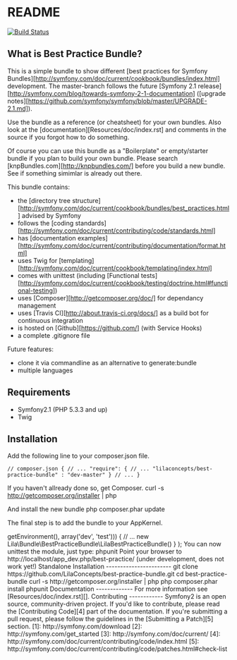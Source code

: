 README
======

[![Build Status](https://secure.travis-ci.org/LilaConcepts/best-practice-bundle.png?branch=master)](http://travis-ci.org/LilaConcepts/best-practice-bundle)

What is Best Practice Bundle?
-----------------------------

This is a simple bundle to show different [best practices for Symfony Bundles][http://symfony.com/doc/current/cookbook/bundles/index.html]
development. The master-branch follows the future [Symfony 2.1 release][http://symfony.com/blog/towards-symfony-2-1-documentation] ([upgrade notes][https://github.com/symfony/symfony/blob/master/UPGRADE-2.1.md]).

Use the bundle as a reference (or cheatsheet) for your own bundles. Also look
at the [documentation][Resources/doc/index.rst] and comments in the source if you forgot how to do something.

Of course you can use this bundle as a "Boilerplate" or empty/starter bundle if
you plan to build your own bundle. Please search [knpBundles.com][http://knpbundles.com/] before you build a new bundle. See if something simimlar is already out there.

This bundle contains:
* the [directory tree structure][http://symfony.com/doc/current/cookbook/bundles/best_practices.html] advised by Symfony
* follows the [coding standards][http://symfony.com/doc/current/contributing/code/standards.html]
* has [documentation examples][http://symfony.com/doc/current/contributing/documentation/format.html]
* uses Twig for [templating][http://symfony.com/doc/current/cookbook/templating/index.html]
* comes with unittest (including [Functional tests][http://symfony.com/doc/current/cookbook/testing/doctrine.html#functional-testing])
* uses [Composer][http://getcomposer.org/doc/] for dependancy management
* uses [Travis CI][http://about.travis-ci.org/docs/] as a build bot for continuous integration
* is hosted on [Github][https://github.com/] (with Service Hooks)
* a complete .gitignore file

Future features:
* clone it via commandline as an alternative to generate:bundle
* multiple languages

Requirements
------------

* Symfony2.1 (PHP 5.3.3 and up)
* Twig

Installation
------------

Add the following line to your composer.json file.

`// composer.json
{
    // ...
    "require": {
        // ...
        "lilaconcepts/best-practice-bundle" : "dev-master"
    }
    // ...
}`

If you haven't allready done so, get Composer.
curl -s http://getcomposer.org/installer | php

And install the new bundle
php composer.phar update

The final step is to add the bundle to your AppKernel.
<?php

// in AppKernel::registerBundles()
$bundles = array(

    // Dependencies
    new Symfony\Bundle\FrameworkBundle\FrameworkBundle(),
    new Symfony\Bundle\TwigBundle\TwigBundle(),

    // Optionally place it in the dev and test-environments only
    if (in_array($this->getEnvironment(), array('dev', 'test'))) {
        // ...
        new Lila\Bundle\BestPracticeBundle\LilaBestPracticeBundle()
    }
);

You can now unittest the module, just type:
phpunit

Point your browser to http://localhost/app_dev.php/best-practice/ (under development, does not work yet!)

Standalone Installation
-----------------------

git clone https://github.com/LilaConcepts/best-practice-bundle.git
cd best-practice-bundle
curl -s http://getcomposer.org/installer | php
php composer.phar install
phpunit

Documentation
-------------

For more information see [Resources/doc/index.rst][].

Contributing
------------

Symfony2 is an open source, community-driven project. If you'd like to contribute,
please read the [Contributing Code][4] part of the documentation. If you're submitting
a pull request, please follow the guidelines in the [Submitting a Patch][5] section.

[1]: http://symfony.com/download
[2]: http://symfony.com/get_started
[3]: http://symfony.com/doc/current/
[4]: http://symfony.com/doc/current/contributing/code/index.html
[5]: http://symfony.com/doc/current/contributing/code/patches.html#check-list

